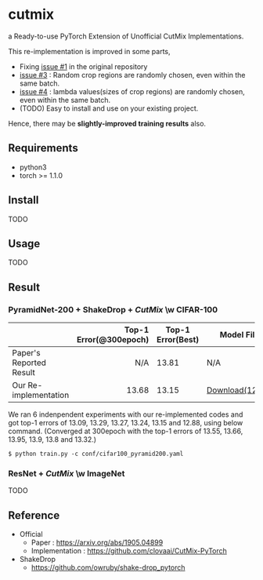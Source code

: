 # cutmix

a Ready-to-use PyTorch Extension of Unofficial CutMix Implementations.

This re-implementation is improved in some parts,

- Fixing [issue #1](https://github.com/clovaai/CutMix-PyTorch/issues/1) in the original repository
- [issue #3](https://github.com/clovaai/CutMix-PyTorch/issues/3) : Random crop regions are randomly chosen, even within the same batch.
- [issue #4](https://github.com/clovaai/CutMix-PyTorch/issues/4) : lambda values(sizes of crop regions) are randomly chosen, even within the same batch.
- (TODO) Easy to install and use on your existing project.

Hence, there may be **slightly-improved training results** also.

## Requirements

- python3
- torch >= 1.1.0

## Install

TODO

## Usage

TODO

## Result

### PyramidNet-200 + ShakeDrop + *CutMix* \w CIFAR-100

|                                 | Top-1 Error(@300epoch) | Top-1 Error(Best) | Model File |
|---------------------------------|------------:|------------|------------|
| Paper's Reported Result         | N/A         | 13.81      | N/A        |
| Our Re-implementation           | 13.68       | 13.15      | [Download(12.88)](https://www.dropbox.com/s/q4jsyvvhb4y8ys9/model_best.pth.tar?dl=0)       |

We ran 6 indenpendent experiments with our re-implemented codes and got top-1 errors of 13.09, 13.29, 13.27, 13.24, 13.15 and 12.88, using below command.
(Converged at 300epoch with the top-1 errors of 13.55, 13.66, 13.95, 13.9, 13.8 and 13.32.)

```
$ python train.py -c conf/cifar100_pyramid200.yaml
```

### ResNet + *CutMix* \w ImageNet

TODO

## Reference

- Official
  - Paper : https://arxiv.org/abs/1905.04899
  - Implementation : https://github.com/clovaai/CutMix-PyTorch
- ShakeDrop
  - https://github.com/owruby/shake-drop_pytorch
